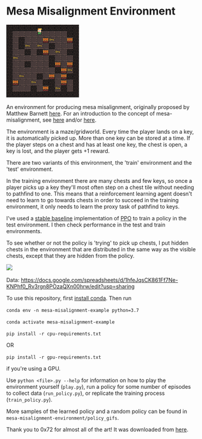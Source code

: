 # Mesa Misalignment Environment

![Alt text](https://github.com/noanabeshima/mesa-misalignment-environment/blob/main/policy_gifs/test/learned/1.gif)

An environment for producing mesa misalignment, originally proposed by Matthew Barnett [here](https://www.lesswrong.com/posts/AFdRGfYDWQqmkdhFq/a-simple-environment-for-showing-mesa-misalignment). For an introduction to the concept of mesa-misalignment, see [here](https://arxiv.org/abs/1906.01820) and/or [here](https://www.alignmentforum.org/s/r9tYkB2a8Fp4DN8yB).

The environment is a maze/gridworld. Every time the player lands on a key, it is automatically picked up. More than one key can be stored at a time. If the player steps on a chest and has at least one key, the chest is open, a key is lost, and the player gets +1 reward.

There are two variants of this environment, the 'train' environment and the 'test' environment.

In the training environment there are many chests and few keys, so once a player picks up a key they'll most often step on a chest tile without needing to pathfind to one. This means that a reinforcement learning agent doesn't need to learn to go towards chests in order to succeed in the training environment, it only needs to learn the proxy task of pathfind to keys.

I've used a [stable baseline](https://github.com/hill-a/stable-baselines) implementation of [PPO](https://arxiv.org/abs/1707.06347) to train a policy in the test environment. I then check performance in the test and train environments.

To see whether or not the policy is 'trying' to pick up chests, I put hidden chests in the environment that are distributed in the same way as the visible chests, except that they are hidden from the policy.

![](https://firebasestorage.googleapis.com/v0/b/firescript-577a2.appspot.com/o/imgs%2Fapp%2FNoa%2FdIUZvU8vJ6.png?alt=media&token=89e45296-5f01-4cbf-9488-aefb7d11f0e5)

Data: https://docs.google.com/spreadsheets/d/1hfeJqsCK861Ff7Ne-KNPhf0_Rv3rgn8POzaQXn00hrw/edit?usp=sharing


To use this repository, first [install conda](https://conda.io/projects/conda/en/latest/user-guide/install/index.html). Then run

```conda env -n mesa-misalignment-example python=3.7```

```conda activate mesa-misalignment-example```

```pip install -r cpu-requirements.txt```

OR 

```pip install -r gpu-requirements.txt```

if you're using a GPU.

Use `python <file>.py --help` for information on how to play the environment yourself (`play.py`), run a policy for some number of episodes to collect data (`run_policy.py`), or replicate the training process (`train_policy.py`).

More samples of the learned policy and a random policy can be found in `mesa-misalignment-environment/policy_gifs`.

Thank you to 0x72 for almost all of the art! It was downloaded from [here](https://0x72.itch.io/dungeontileset-ii).